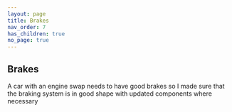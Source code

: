 ```yaml
---
layout: page
title: Brakes
nav_order: 7
has_children: true
no_page: true
---
```

## Brakes

A car with an engine swap needs to have good brakes so I made sure that the braking system is in good shape with updated components where necessary
